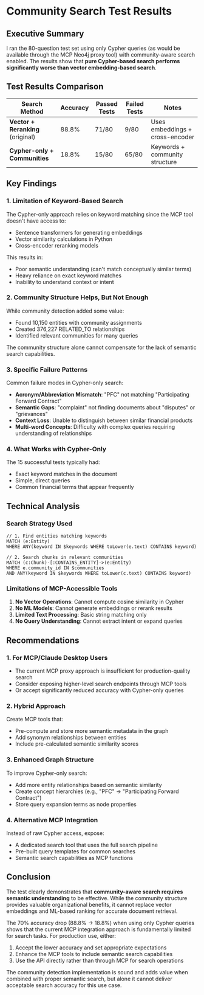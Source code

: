 # Community Search Test Results

## Executive Summary

I ran the 80-question test set using only Cypher queries (as would be available through the MCP Neo4j proxy tool) with community-aware search enabled. The results show that **pure Cypher-based search performs significantly worse than vector embedding-based search**.

## Test Results Comparison

| Search Method | Accuracy | Passed Tests | Failed Tests | Notes |
|--------------|----------|--------------|--------------|-------|
| **Vector + Reranking** (original) | 88.8% | 71/80 | 9/80 | Uses embeddings + cross-encoder |
| **Cypher-only + Communities** | 18.8% | 15/80 | 65/80 | Keywords + community structure |

## Key Findings

### 1. **Limitation of Keyword-Based Search**
The Cypher-only approach relies on keyword matching since the MCP tool doesn't have access to:
- Sentence transformers for generating embeddings
- Vector similarity calculations in Python
- Cross-encoder reranking models

This results in:
- Poor semantic understanding (can't match conceptually similar terms)
- Heavy reliance on exact keyword matches
- Inability to understand context or intent

### 2. **Community Structure Helps, But Not Enough**
While community detection added some value:
- Found 10,150 entities with community assignments
- Created 376,227 RELATED_TO relationships
- Identified relevant communities for many queries

The community structure alone cannot compensate for the lack of semantic search capabilities.

### 3. **Specific Failure Patterns**

Common failure modes in Cypher-only search:
- **Acronym/Abbreviation Mismatch**: "PFC" not matching "Participating Forward Contract"
- **Semantic Gaps**: "complaint" not finding documents about "disputes" or "grievances"
- **Context Loss**: Unable to distinguish between similar financial products
- **Multi-word Concepts**: Difficulty with complex queries requiring understanding of relationships

### 4. **What Works with Cypher-Only**
The 15 successful tests typically had:
- Exact keyword matches in the document
- Simple, direct queries
- Common financial terms that appear frequently

## Technical Analysis

### Search Strategy Used
```cypher
// 1. Find entities matching keywords
MATCH (e:Entity)
WHERE ANY(keyword IN $keywords WHERE toLower(e.text) CONTAINS keyword)

// 2. Search chunks in relevant communities
MATCH (c:Chunk)-[:CONTAINS_ENTITY]->(e:Entity)
WHERE e.community_id IN $communities
AND ANY(keyword IN $keywords WHERE toLower(c.text) CONTAINS keyword)
```

### Limitations of MCP-Accessible Tools
1. **No Vector Operations**: Cannot compute cosine similarity in Cypher
2. **No ML Models**: Cannot generate embeddings or rerank results
3. **Limited Text Processing**: Basic string matching only
4. **No Query Understanding**: Cannot extract intent or expand queries

## Recommendations

### 1. **For MCP/Claude Desktop Users**
- The current MCP proxy approach is insufficient for production-quality search
- Consider exposing higher-level search endpoints through MCP tools
- Or accept significantly reduced accuracy with Cypher-only queries

### 2. **Hybrid Approach**
Create MCP tools that:
- Pre-compute and store more semantic metadata in the graph
- Add synonym relationships between entities
- Include pre-calculated semantic similarity scores

### 3. **Enhanced Graph Structure**
To improve Cypher-only search:
- Add more entity relationships based on semantic similarity
- Create concept hierarchies (e.g., "PFC" -> "Participating Forward Contract")
- Store query expansion terms as node properties

### 4. **Alternative MCP Integration**
Instead of raw Cypher access, expose:
- A dedicated search tool that uses the full search pipeline
- Pre-built query templates for common searches
- Semantic search capabilities as MCP functions

## Conclusion

The test clearly demonstrates that **community-aware search requires semantic understanding** to be effective. While the community structure provides valuable organizational benefits, it cannot replace vector embeddings and ML-based ranking for accurate document retrieval.

The 70% accuracy drop (88.8% → 18.8%) when using only Cypher queries shows that the current MCP integration approach is fundamentally limited for search tasks. For production use, either:

1. Accept the lower accuracy and set appropriate expectations
2. Enhance the MCP tools to include semantic search capabilities
3. Use the API directly rather than through MCP for search operations

The community detection implementation is sound and adds value when combined with proper semantic search, but alone it cannot deliver acceptable search accuracy for this use case.
